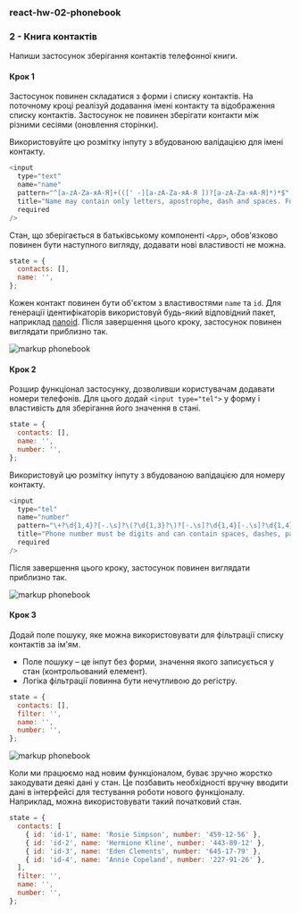 ### react-hw-02-phonebook

### 2 - Книга контактів

Напиши застосунок зберігання контактів телефонної книги.

#### Крок 1

Застосунок повинен складатися з форми і списку контактів. На поточному кроці реалізуй додавання
імені контакту та відображення списку контактів. Застосунок не повинен зберігати контакти між
різними сесіями (оновлення сторінки).

Використовуйте цю розмітку інпуту з вбудованою валідацією для імені контакту.

```javascript
<input
  type="text"
  name="name"
  pattern="^[a-zA-Zа-яА-Я]+(([' -][a-zA-Zа-яА-Я ])?[a-zA-Zа-яА-Я]*)*$"
  title="Name may contain only letters, apostrophe, dash and spaces. For example Adrian, Jacob Mercer, Charles de Batz de Castelmore d'Artagnan"
  required
/>
```

Стан, що зберігається в батьківському компоненті `<App>`, обов'язково повинен бути наступного
вигляду, додавати нові властивості не можна.

```javascript
state = {
  contacts: [],
  name: '',
};
```

Кожен контакт повинен бути об'єктом з властивостями `name` та `id`. Для генерації ідентифікаторів
використовуй будь-який відповідний пакет, наприклад [nanoid](https://www.npmjs.com/package/nanoid).
Після завершення цього кроку, застосунок повинен виглядати приблизно так.

![markup phonebook](https://textbook.edu.goit.global/lms-react-homework/v1/uk/img/hw-02/phonebook/step-1.png)

#### Крок 2

Розшир функціонал застосунку, дозволивши користувачам додавати номери телефонів. Для цього додай
`<input type="tel">` у форму і властивість для зберігання його значення в стані.

```javascript
state = {
  contacts: [],
  name: '',
  number: '',
};
```

Використовуй цю розмітку інпуту з вбудованою валідацією для номеру контакту.

```javascript
<input
  type="tel"
  name="number"
  pattern="\+?\d{1,4}?[-.\s]?\(?\d{1,3}?\)?[-.\s]?\d{1,4}[-.\s]?\d{1,4}[-.\s]?\d{1,9}"
  title="Phone number must be digits and can contain spaces, dashes, parentheses and can start with +"
  required
/>
```

Після завершення цього кроку, застосунок повинен виглядати приблизно так.

![markup phonebook](https://textbook.edu.goit.global/lms-react-homework/v1/uk/img/hw-02/phonebook/step-2.png)

#### Крок 3

Додай поле пошуку, яке можна використовувати для фільтрації списку контактів за ім'ям.

- Поле пошуку – це інпут без форми, значення якого записується у стан (контрольований елемент).
- Логіка фільтрації повинна бути нечутливою до регістру.

```javascript
state = {
  contacts: [],
  filter: '',
  name: '',
  number: '',
};
```

![markup phonebook](https://textbook.edu.goit.global/lms-react-homework/v1/uk/img/hw-02/phonebook/step-3.gif)

Коли ми працюємо над новим функціоналом, буває зручно жорстко закодувати деякі дані у стан. Це
позбавить необхідності вручну вводити дані в інтерфейсі для тестування роботи нового функціоналу.
Наприклад, можна використовувати такий початковий стан.

```javascript
state = {
  contacts: [
    { id: 'id-1', name: 'Rosie Simpson', number: '459-12-56' },
    { id: 'id-2', name: 'Hermione Kline', number: '443-89-12' },
    { id: 'id-3', name: 'Eden Clements', number: '645-17-79' },
    { id: 'id-4', name: 'Annie Copeland', number: '227-91-26' },
  ],
  filter: '',
  name: '',
  number: '',
};
```
